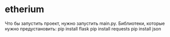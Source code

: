 # etherium
Что бы запустить проект, нужно запустить main.py.
Библиотеки, которые нужно предустановить:
pip install flask
pip install requests
pip install json
